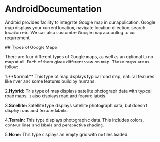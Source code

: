 # AndroidDocumentation
<P>Android provides facility to integrate Google map in our application. Google map displays your current location, navigate location direction, search location etc. We can also customize Google map according to our requirement.</P>
## Types of Google Maps
<p> There are four different types of Google maps, as well as an optional to no map at all. Each of them gives different view on map. These maps are as follow:</p>
1.**Normal:**  This type of map displays typical road map, natural features like river and some features build by humans.

2.**Hybrid:**  This type of map displays satellite photograph data with typical road maps. It also displays road and feature labels.

3.**Satellite:**  Satellite type displays satellite photograph data, but doesn't display road and feature labels.

4.**Terrain:**  This type displays photographic data. This includes colors, contour lines and labels and perspective shading.

5.**None:**  This type displays an empty grid with no tiles loaded.
<!-- ![androidfile](images/fdpj21.JPG) -->